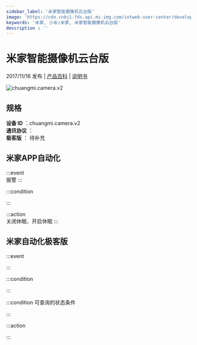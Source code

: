 ```yaml
---
sidebar_label: '米家智能摄像机云台版'
image: 'https://cdn.cnbj1.fds.api.mi-img.com/iotweb-user-center/developer_1679047512896X3eA5zy8.png?GalaxyAccessKeyId=AKVGLQWBOVIRQ3XLEW&Expires=9223372036854775807&Signature=uA2ceEzq4ZP/KazB0pF0NZaMah0='
keywords: '米家, 小米/米家, 米家智能摄像机云台版'
description : ''
---
```

# 米家智能摄像机云台版

2017/11/16 发布 | [产品百科](https://home.mi.com/webapp/content/baike/product/index.html?model=chuangmi.camera.v2/) | [说明书](https://home.mi.com/views/introduction.html?model=chuangmi.camera.v2&region=cn)

![chuangmi.camera.v2](https://cdn.cnbj1.fds.api.mi-img.com/iotweb-user-center/developer_1679047512896X3eA5zy8.png?GalaxyAccessKeyId=AKVGLQWBOVIRQ3XLEW&Expires=9223372036854775807&Signature=uA2ceEzq4ZP/KazB0pF0NZaMah0=)

## 规格  
> 
**设备 ID** ：chuangmi.camera.v2  
**通讯协议** ：  
**极客版**  ： 待补充 


## 米家APP自动化  

:::event  
报警
:::

:::condition  

:::

:::action   
关闭休眠、开启休眠
:::

## 米家自动化极客版  

:::event  

:::

:::condition  

:::

:::condition 可查询的状态条件  

:::

:::action  

:::

        
